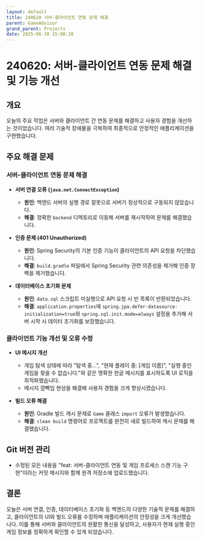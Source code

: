 ```yaml
---
layout: default
title: 240620 서버-클라이언트 연동 문제 해결
parent: GameAdvisor
grand_parent: Projects
date: 2025-06-20 15:08:20
---
```


# 240620: 서버-클라이언트 연동 문제 해결 및 기능 개선

## 개요

오늘의 주요 작업은 서버와 클라이언트 간 연동 문제를 해결하고 사용자 경험을 개선하는 것이었습니다. 여러 기술적 장애물을 극복하여 최종적으로 안정적인 애플리케이션을 구현했습니다.

## 주요 해결 문제

### 서버-클라이언트 연동 문제 해결

-   **서버 연결 오류 (`java.net.ConnectException`)**
    -   **원인**: 백엔드 서버의 실행 경로 잘못으로 서버가 정상적으로 구동되지 않았습니다.
    -   **해결**: 정확한 `backend` 디렉토리로 이동해 서버를 재시작하여 문제를 해결했습니다.

-   **인증 문제 (401 Unauthorized)**
    -   **원인**: Spring Security의 기본 인증 기능이 클라이언트의 API 요청을 차단했습니다.
    -   **해결**: `build.gradle` 파일에서 Spring Security 관련 의존성을 제거해 인증 장벽을 제거했습니다.

-   **데이터베이스 초기화 문제**
    -   **원인**: `data.sql` 스크립트 미실행으로 API 요청 시 빈 목록이 반환되었습니다.
    -   **해결**: `application.properties`에 `spring.jpa.defer-datasource-initialization=true`와 `spring.sql.init.mode=always` 설정을 추가해 서버 시작 시 데이터 초기화를 보장했습니다.

### 클라이언트 기능 개선 및 오류 수정

-   **UI 메시지 개선**
    -   게임 탐색 상태에 따라 "탐색 중...", "현재 플레이 중: [게임 이름]", "실행 중인 게임을 찾을 수 없습니다."와 같은 명확한 한글 메시지를 표시하도록 UI 로직을 최적화했습니다.
    -   메시지 깜빡임 현상을 해결해 사용자 경험을 크게 향상시켰습니다.

-   **빌드 오류 해결**
    -   **원인**: Gradle 빌드 캐시 문제로 `Game` 클래스 `import` 오류가 발생했습니다.
    -   **해결**: `clean build` 명령어로 프로젝트를 완전히 새로 빌드하여 캐시 문제를 해결했습니다.

## Git 버전 관리

-   수정된 모든 내용을 "feat: 서버-클라이언트 연동 및 게임 프로세스 스캔 기능 구현"이라는 커밋 메시지와 함께 원격 저장소에 업로드했습니다.

## 결론

오늘은 서버 연결, 인증, 데이터베이스 초기화 등 백엔드의 다양한 기술적 문제를 해결하고, 클라이언트의 UI와 빌드 오류를 수정하며 애플리케이션의 안정성을 크게 개선했습니다. 이를 통해 서버와 클라이언트의 원활한 통신을 달성하고, 사용자가 현재 실행 중인 게임 정보를 정확하게 확인할 수 있게 되었습니다.